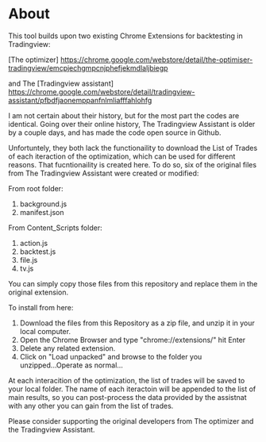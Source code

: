 # About
This tool builds upon two existing Chrome Extensions for backtesting in Tradingview:

[The optimizer] https://chrome.google.com/webstore/detail/the-optimiser-tradingview/emcpjechgmpcnjphefjekmdlaljbiegp

and The
[Tradingview assistant] https://chrome.google.com/webstore/detail/tradingview-assistant/pfbdfjaonemppanfnlmliafffahlohfg

I am not certain about their history, but for the most part the codes are identical. Going over their online history, The Tradingview Assistant is older by a couple days, and has made the code open source in Github.

Unfortuntely, they both lack the functionaility to download the List of Trades of each iteraction of the optimization, which can be used for different reasons. That fucntionaility is created here. To do so, six of the original files from The Tradingview Assistant were created or modified:

From root folder:
  1. background.js
  2. manifest.json

From Content_Scripts folder:
  1. action.js
  2. backtest.js
  3. file.js
  4. tv.js

You can simply copy those files from this repository and replace them in the original extension.

To install from here:

1. Download the files from this Repository as a zip file, and unzip it in your local computer.
2. Open the Chrome Browser and type "chrome://extensions/" hit Enter
3. Delete any related extension.
4. Click on "Load unpacked" and browse to the folder you unzipped...Operate as normal...

At each interacition of the optimization, the list of trades will be saved to your local folder. The name of each iteractoin will be appended to the list of main results, so you can post-process the data provided by the assistnat with any other you can gain from the list of trades.

Please consider supporting the original developers from The optimizer and the Tradingview Assistant.
